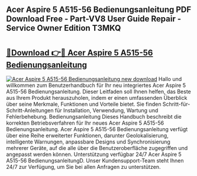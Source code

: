 ## Acer Aspire 5 A515-56 Bedienungsanleitung PDF Download Free - Part-VV8 User Guide Repair - Service Owner Edition T3MKQ

# <h2><a href="http://df66cz.blite.top/?on=Acer+Aspire+5+A515-56+Bedienungsanleitung">🔗Download 👉🔴 Acer Aspire 5 A515-56 Bedienungsanleitung</a></h2>

[![Acer Aspire 5 A515-56 Bedienungsanleitung new download](https://i.imgur.com/lujVjoI.png)](http://df66cz.blite.top/?on=Acer+Aspire+5+A515-56+Bedienungsanleitung)
Hallo und willkommen zum Benutzerhandbuch für Ihr neu integriertes Acer Aspire 5 A515-56 Bedienungsanleitung. Dieser Leitfaden soll Ihnen helfen, das Beste aus Ihrem Produkt herauszuholen, indem er einen umfassenden Überblick über seine Merkmale, Funktionen und Vorteile bietet. Sie finden Schritt-für-Schritt-Anleitungen für Installation, Verwendung, Wartung und Fehlerbehebung. Bedienungsanleitung Dieses Handbuch beschreibt die korrekten Betriebsverfahren für Ihr neues Acer Aspire 5 A515-56 Bedienungsanleitung. Acer Aspire 5 A515-56 Bedienungsanleitung verfügt über eine Reihe erweiterter Funktionen, darunter Geolokalisierung, intelligente Warnungen, anpassbare Designs und Synchronisierung mehrerer Geräte, auf die alle über die Benutzeroberfläche zugegriffen und angepasst werden können. Unterstützung verfügbar 24/7 Acer Aspire 5 A515-56 BedienungsanleitungD. Unser Kundensupport-Team steht Ihnen 24/7 zur Verfügung, um Sie bei allen Anfragen zu unterstützen.
